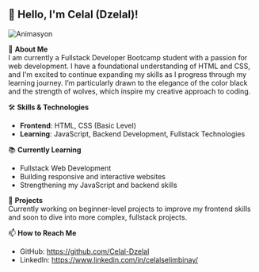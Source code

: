## 👋 Hello, I'm Celal (Dzelal)!

![Animasyon]()

🎯 **About Me**  
I am currently a Fullstack Developer Bootcamp student with a passion for web development. I have a foundational understanding of HTML and CSS, and I'm excited to continue expanding my skills as I progress through my learning journey. I’m particularly drawn to the elegance of the color black and the strength of wolves, which inspire my creative approach to coding.

🛠 **Skills & Technologies**  
- **Frontend**: HTML, CSS (Basic Level)  
- **Learning**: JavaScript, Backend Development, Fullstack Technologies

📚 **Currently Learning**  
- Fullstack Web Development  
- Building responsive and interactive websites  
- Strengthening my JavaScript and backend skills  

🚀 **Projects**  
Currently working on beginner-level projects to improve my frontend skills and soon to dive into more complex, fullstack projects.

📫 **How to Reach Me**  
- GitHub: https://github.com/Celal-Dzelal
- LinkedIn: https://www.linkedin.com/in/celalselimbinay/
